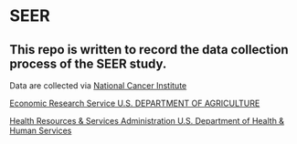 # SEER
## This repo is written to record the data collection process of the SEER study.

Data are collected via 
[National Cancer Institute](https://seer.cancer.gov/popdata/)

[Economic Research Service U.S. DEPARTMENT OF AGRICULTURE](https://www.ers.usda.gov/data-products/county-level-data-sets/county-level-data-sets-download-data/)

[Health Resources & Services Administration U.S. Department of Health & Human Services](https://data.hrsa.gov/topics/health-workforce/ahrf)